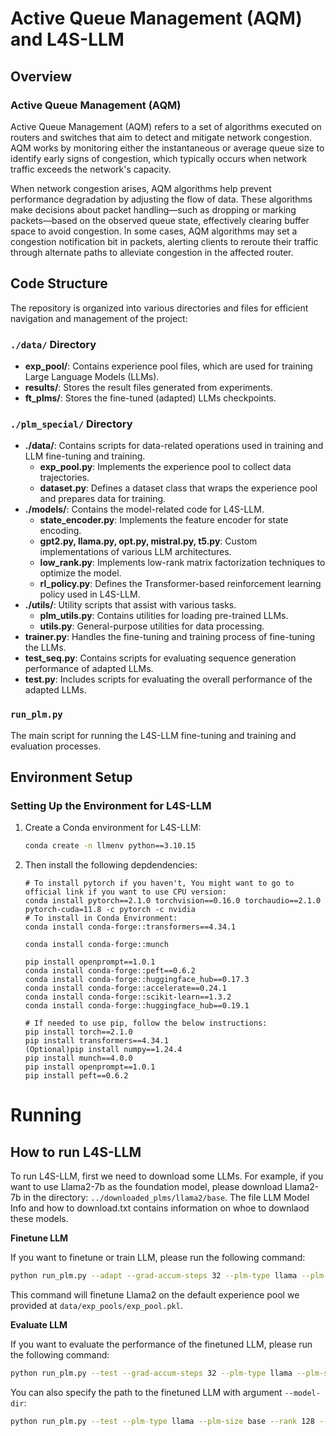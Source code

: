 # Active Queue Management (AQM) and L4S-LLM

## Overview

### Active Queue Management (AQM)
Active Queue Management (AQM) refers to a set of algorithms executed on routers and switches that aim to detect and mitigate network congestion. AQM works by monitoring either the instantaneous or average queue size to identify early signs of congestion, which typically occurs when network traffic exceeds the network's capacity. 

When network congestion arises, AQM algorithms help prevent performance degradation by adjusting the flow of data. These algorithms make decisions about packet handling—such as dropping or marking packets—based on the observed queue state, effectively clearing buffer space to avoid congestion. In some cases, AQM algorithms may set a congestion notification bit in packets, alerting clients to reroute their traffic through alternate paths to alleviate congestion in the affected router.

## Code Structure

The repository is organized into various directories and files for efficient navigation and management of the project:

### `./data/` Directory
- **exp_pool/**: Contains experience pool files, which are used for training Large Language Models (LLMs).
- **results/**: Stores the result files generated from experiments.
- **ft_plms/**: Stores the fine-tuned (adapted) LLMs checkpoints.

### `./plm_special/` Directory
- **./data/**: Contains scripts for data-related operations used in training and LLM fine-tuning and training.
  - **exp_pool.py**: Implements the experience pool to collect data trajectories.
  - **dataset.py**: Defines a dataset class that wraps the experience pool and prepares data for training.
- **./models/**: Contains the model-related code for L4S-LLM.
  - **state_encoder.py**: Implements the feature encoder for state encoding.
  - **gpt2.py, llama.py, opt.py, mistral.py, t5.py**: Custom implementations of various LLM architectures.
  - **low_rank.py**: Implements low-rank matrix factorization techniques to optimize the model.
  - **rl_policy.py**: Defines the Transformer-based reinforcement learning policy used in L4S-LLM.
- **./utils/**: Utility scripts that assist with various tasks.
  - **plm_utils.py**: Contains utilities for loading pre-trained LLMs.
  - **utils.py**: General-purpose utilities for data processing.
- **trainer.py**: Handles the fine-tuning and training process of fine-tuning the LLMs.
- **test_seq.py**: Contains scripts for evaluating sequence generation performance of adapted LLMs.
- **test.py**: Includes scripts for evaluating the overall performance of the adapted LLMs.

### `run_plm.py`
The main script for running the L4S-LLM fine-tuning and training and evaluation processes.

## Environment Setup

### Setting Up the Environment for L4S-LLM

1. Create a Conda environment for L4S-LLM:

   ```bash
   conda create -n llmenv python==3.10.15


2. Then install the following depdendencies:

   ```
   # To install pytorch if you haven't, You might want to go to official link if you want to use CPU version:
   conda install pytorch==2.1.0 torchvision==0.16.0 torchaudio==2.1.0 pytorch-cuda=11.8 -c pytorch -c nvidia
   # To install in Conda Environment:
   conda install conda-forge::transformers==4.34.1
   
   conda install conda-forge::munch
   
   pip install openprompt==1.0.1   
   conda install conda-forge::peft==0.6.2   
   conda install conda-forge::huggingface_hub==0.17.3   
   conda install conda-forge::accelerate==0.24.1   
   conda install conda-forge::scikit-learn==1.3.2   
   conda install conda-forge::huggingface_hub==0.19.1
      
   # If needed to use pip, follow the below instructions:   
   pip install torch==2.1.0
   pip install transformers==4.34.1
   (Optional)pip install numpy==1.24.4   
   pip install munch==4.0.0   
   pip install openprompt==1.0.1   
   pip install peft==0.6.2

   ```


# Running
## How to run L4S-LLM
To run L4S-LLM, first we need to download some LLMs. For example, if you want to use Llama2-7b as the foundation model, please download Llama2-7b in the directory: `../downloaded_plms/llama2/base`. The file LLM Model Info and how to download.txt contains information on whoe to downlaod these models.

**Finetune LLM**

If you want to finetune or train LLM, please run the following command:
```sh
python run_plm.py --adapt --grad-accum-steps 32 --plm-type llama --plm-size base --rank 128 --device cuda:0 --lr 0.0001 --warmup-steps 2000 --num-epochs 80 --eval-per-epoch 2 
```
This command will finetune Llama2 on the default experience pool we provided at `data/exp_pools/exp_pool.pkl`.


**Evaluate LLM**

If you want to evaluate the performance of the finetuned LLM, please run the following command:
```sh
python run_plm.py --test --grad-accum-steps 32 --plm-type llama --plm-size base --rank 128 --device cuda:0 --lr 0.0001 --warmup-steps 2000 --num-epochs 80 --eval-per-epoch 2
```
You can also specify the path to the finetuned LLM with argument `--model-dir`:
```sh
python run_plm.py --test --plm-type llama --plm-size base --rank 128 --device cuda:0 --model-dir you_finetune_llm_dir
```
